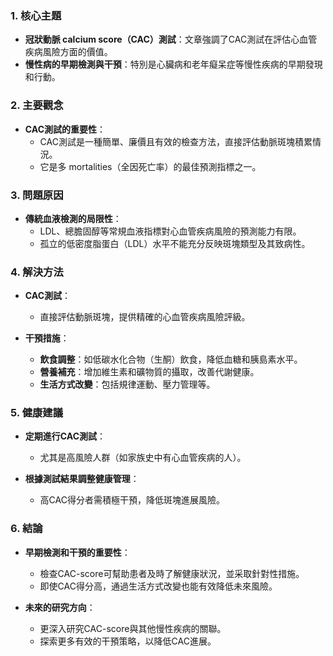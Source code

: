 ### 1. 核心主題

- **冠狀動脈 calcium score（CAC）測試**：文章強調了CAC測試在評估心血管疾病風險方面的價值。
- **慢性病的早期檢測與干預**：特別是心臟病和老年癡呆症等慢性疾病的早期發現和行動。

### 2. 主要觀念

- **CAC測試的重要性**：
  - CAC測試是一種簡單、廉價且有效的檢查方法，直接評估動脈斑塊積累情況。
  - 它是多 mortalities（全因死亡率）的最佳預測指標之一。

### 3. 問題原因

- **傳統血液檢測的局限性**：
  - LDL、總膽固醇等常規血液指標對心血管疾病風險的預測能力有限。
  - 孤立的低密度脂蛋白（LDL）水平不能充分反映斑塊類型及其致病性。

### 4. 解決方法

- **CAC測試**：
  - 直接評估動脈斑塊，提供精確的心血管疾病風險評級。
  
- **干預措施**：
  - **飲食調整**：如低碳水化合物（生酮）飲食，降低血糖和胰島素水平。
  - **營養補充**：增加維生素和礦物質的攝取，改善代謝健康。
  - **生活方式改變**：包括規律運動、壓力管理等。

### 5. 健康建議

- **定期進行CAC測試**：
  - 尤其是高風險人群（如家族史中有心血管疾病的人）。
  
- **根據測試結果調整健康管理**：
  - 高CAC得分者需積極干預，降低斑塊進展風險。

### 6. 結論

- **早期檢測和干預的重要性**：
  - 檢查CAC-score可幫助患者及時了解健康狀況，並采取針對性措施。
  - 即使CAC得分高，通過生活方式改變也能有效降低未來風險。

- **未來的研究方向**：
  - 更深入研究CAC-score與其他慢性疾病的關聯。
  - 探索更多有效的干預策略，以降低CAC進展。